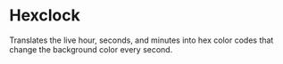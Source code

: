 # Hexclock
Translates the live hour, seconds, and minutes into hex color codes that change the background color every second.
